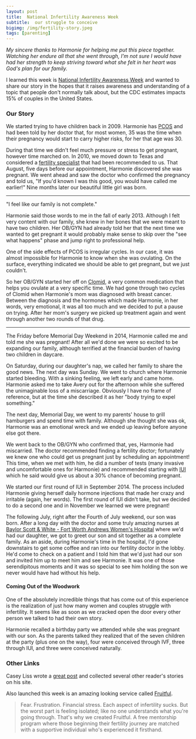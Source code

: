 ```yaml
---
layout: post
title:  National Infertility Awareness Week
subtitle:  our struggle to conceive
bigimg: /img/fertility-story.jpeg
tags: [parenting]
---
```


*My sincere thanks to Harmonie for helping me put this piece together.  Watching her endure all that she went through, I'm not sure I would have had her strength to keep striving toward what she felt in her heart was God's plan for our family.*

I learned this week is [National Infertility Awareness Week](https://infertilityawareness.org/) and wanted to share our story in the hopes that it raises awareness and understanding of a topic that people don't normally talk about, but the CDC estimates impacts 15% of couples in the United States.

### Our Story

We started trying to have children back in 2009. Harmonie has [PCOS](http://www.pcosaa.org/about-pcosaa/) and had been told by her doctor that, for most women, 35 was the time when their pregnancy would start to carry higher risks, for her that age was 30. 

During that time we didn't feel much pressure or stress to get pregnant, however time marched on. In 2010, we moved down to Texas and considered  a [fertility specialist](http://www.fwivf.com/) that had been recommended to us. That August, five days before our appointment, Harmonie discovered she was pregnant. We went ahead and saw the doctor who confirmed the pregnancy and told us, "If you'd known I was this good, you would have called me earlier!" Nine months later our beautiful little girl was born.

----------

"I feel like our family is not complete."

Harmonie said those words to me in the fall of early 2013. Although I felt very content with our family, she knew in her bones that we were meant to have two children. Her OB/GYN had already told her that the next time we wanted to get pregnant it would probably make sense to skip over the "see what happens" phase and jump right to professional help.

One of the side effects of PCOS is irregular cycles. In our case, it was almost impossible for Harmonie to know when she was ovulating. On the surface, everything indicated we should be able to get pregnant, but we just couldn't.

So her OB/GYN started her off on [Clomid](http://www.advancedfertility.com/clomid-pcos-treatment.htm), a very common medication that helps you ovulate at a very specific time. We had gone through two cycles of Clomid when Harmonie's mom was diagnosed with breast cancer. Between the diagnosis and the hormones which made Harmonie, in her words, very emotional, it was all too much and we decided to put a pause on trying. After her mom's surgery we picked up treatment again and went through another two rounds of that drug. 

-----

The Friday before Memorial Day Weekend in 2014, Harmonie called me and told me she was pregnant! After all we'd done we were so excited to be expanding our family, although terrified at the financial burden of having two children in daycare. 

On Saturday, during our daughter's nap, we called her family to share the good news. The next day was Sunday. We went to church where Harmonie started bleeding. With a sinking feeling, we left early and came home. Harmonie asked me to take Avery out for the afternoon while she suffered the unimaginable loss of a miscarriage. Obviously I have no frame of reference, but at the time she described it as her "body trying to expel something." 

The next day, Memorial Day, we went to my parents' house to grill hamburgers and spend time with family. Although she thought she was ok, Harmonie was an emotional wreck and we ended up leaving before anyone else got there.  

We went back to the OB/GYN who confirmed that, yes, Harmonie had miscarried. The doctor recommended finding a fertility doctor; fortunately we knew one who could get us pregnant just by scheduling an appointment! This time, when we met with him, he did a number of tests (many invasive and uncomfortable ones for Harmonie) and recommended starting with [IUI](http://americanpregnancy.org/infertility/intrauterine-insemination/) which he said would give us about a 30% chance of becoming pregnant. 

We started our first round of IUI in September 2014. The process included Harmonie giving herself daily hormone injections that made her crazy and irritable (again, her words). The first round of IUI didn't take, but we decided to do a second one and in November we learned we were pregnant!

The following July, right after the Fourth of July weekend, our son was born. After a long day with the doctor and some truly amazing nurses at [Baylor Scott & White - Fort Worth Andrews Women's Hospital](http://www.baylorhealth.com/physicianslocations/allsaints/specialtiesservices/womenshealth/pages/default.aspx) where we'd had our daughter, we got to greet our son and sit together as a complete family. As an aside, during Harmonie's time in the hospital, I'd gone downstairs to get some coffee and ran into our fertility doctor in the lobby. He'd come to check on a patient and I told him that we'd just had our son and invited him up to meet him and see Harmonie. It was one of those serendipitous moments and it was so special to see him holding the son we never would have had without his help.

#### Coming Out of the Woodwork

One of the absolutely incredible things that has come out of this experience is the realization of just how many women and couples struggle with infertility. It seems like as soon as we cracked open the door every other person we talked to had their own story.

Harmonie recalled a birthday party we attended while she was pregnant with our son. As the parents talked they realized that of the seven children at the party (plus one on the way), four were conceived through IVF, three through IUI, and three were conceived naturally. 

### Other Links
Casey Liss wrote a [great post](https://www.caseyliss.com/2017/4/26/national-infertility-awareness-week) and collected several other reader's stories on his site. 

Also launched this week is an amazing looking service called [Fruitful](https://www.fruitfulfertility.org/).

>Fear. Frustration. Financial stress. Each aspect of infertility sucks. But the worst part is feeling isolated; like no one understands what you're going through. That's why we created Fruitful. A free mentorship program where those beginning their fertility journey are matched with a supportive individual who's experienced it firsthand.